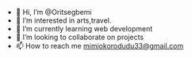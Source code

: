- 👋 Hi, I’m @Oritsegbemi
- 👀 I’m interested in arts,travel.
- 🌱 I’m currently learning web development
- 💞️ I’m looking to collaborate on projects
- 📫 How to reach me mimiokorodudu33@gmail.com

<!---
Oritsegbemi/Oritsegbemi is a ✨ special ✨ repository because its `README.md` (this file) appears on your GitHub profile.
You can click the Preview link to take a look at your changes.
--->
